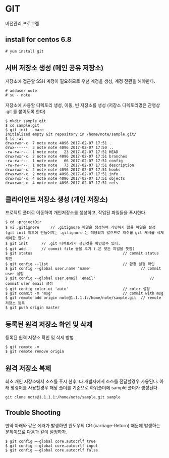 # GIT 

버전관리 프로그램

## install for centos 6.8

```linux
# yum install git 
```

## 서버 저장소 생성 (메인 공유 저장소)

저장소에 접근할 SSH 계정이 필요하므로 우선 계정을 생성, 계정 전환을 해야한다.

```linux
# adduser note		
# su - note
```

저장소에 사용할 디렉토리 생성, 이동, 빈 저장소를 생성 (저장소 디렉토리명은 관행상 .git 를 붙이도록 한다)
		
```linux	
$ mkdir sample.git			
$ cd sample.git		 	
$ git init --bare
Initialized empty Git repository in /home/note/sample.git/	
$ ls -al
drwxrwxr-x. 7 note note 4096 2017-02-07 17:51 .
drwx------. 3 note note 4096 2017-02-07 17:50 ..
-rw-rw-r--. 1 note note   23 2017-02-07 17:51 HEAD
drwxrwxr-x. 2 note note 4096 2017-02-07 17:51 branches
-rw-rw-r--. 1 note note   66 2017-02-07 17:51 config
-rw-rw-r--. 1 note note   73 2017-02-07 17:51 description
drwxrwxr-x. 2 note note 4096 2017-02-07 17:51 hooks
drwxrwxr-x. 2 note note 4096 2017-02-07 17:51 info
drwxrwxr-x. 4 note note 4096 2017-02-07 17:51 objects
drwxrwxr-x. 4 note note 4096 2017-02-07 17:51 refs
```

## 클라이언트 저장소 생성 (개인 저장소)

프로젝트 폴더로 이동하여 개인저장소를 생성하고, 작업된 파일들을 푸시한다.

```linux
$ cd ~projectDir
$ vi .gitignore		// .gitignore 파일을 생성하며 커밋하지 않을 파일을 설정 (git init 이후에 만들어지는 .gitignore 는 적용되지 않으므로 캐쉬를 git 캐쉬를 삭제해야한 한다.)
$ git init		// .git 디렉토리가 생긴것을 확인할수 있다.				
$ git add .		// commit file 들을 추가 (.은 모든 파일을 뜻함)
$ git status										// commit status 확인
$ git config --list									// 환경 설정 확인
$ git config --global user.name 'name'						// commit user 설정
$ git config --global user.email 'email'						// commit user email 설정
$ git config color.ui 'auto'						// color 설정
$ git commit -m 'msg'								// commit with msg
$ git remote add origin note@1.1.1.1:/home/note/sample.git 	// remote 저장소 등록
$ git push origin master
```

## 등록된 원격 저장소 확인 및 삭제

등록된 원격 저장소 확인 및 삭제 방법

```linux
$ git remote -v
$ git remote remove origin
```

## 원격 저장소 복제

최초 개인 저장소에서 소스를 푸시 한후, 타 개발자에게 소스를 전달할경우 사용된다. 아래 명령어를 사용할경우 해당 폴더를 기준으로 하위폴더에 sample 폴더가 생성된다.

```linux
git clone note@1.1.1.1:/home/note/sample.git sample
```

## Trouble Shooting

만약 아래와 같은 에러가 발생하면 윈도우의 CR (carriage-Return) 때문에 발생하는 문제이므로 다음과 같이 설정하자.

```linux
$ git config –-global core.autocrlf true
$ git config –-global core.autocrlf input
$ git config –-global core.autocrlf false
```